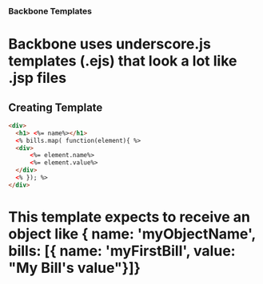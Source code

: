 ### Backbone Templates

# Backbone uses underscore.js templates (.ejs) that look a lot like .jsp files

## Creating Template

```html
<div>
  <h1> <%= name%></h1>
  <% bills.map( function(element){ %>
  <div>
      <%= element.name%>
      <%= element.value%>
  </div>
  <% }); %>    
</div>
```

# This template expects to receive an object like { name: 'myObjectName', bills: [{ name: 'myFirstBill', value: "My Bill's value"}]}
